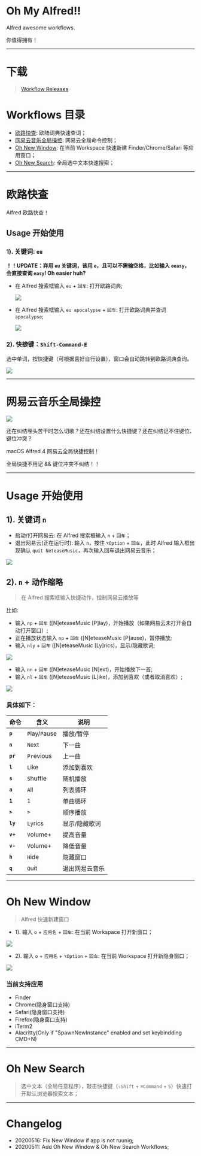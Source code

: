# Oh My Alfred!!

Alfred awesome workflows.

你值得拥有！

---

# 下载

> [Workflow Releases](https://github.com/lroolle/ohmyalfred/releases)

# Workflows 目录

- [欧路快查](#欧路快查): 欧陆词典快速查词；
- [网易云音乐全局操控](#网易云音乐全局操控): 网易云全局命令控制；
- [Oh New Window](#oh-new-window): 在当前 Workspace 快速新建 Finder/Chrome/Safari 等应用窗口；
- [Oh New Search](#oh-new-search): 全局选中文本快速搜索；

---

# 欧路快查

Alfred 欧路快查！

## Usage 开始使用

### 1). 关键词: `eu`

**！！UPDATE：弃用 `eu` 关键词，该用 `e`，且可以不需输空格，比如输入 `eeasy`，会直接查询 `easy`! Oh easier huh?**

- 在 Alfred 搜索框输入 `eu` + `回车`: 打开欧路词典;

  ![](./screenshots/eudicgo_eu_open.gif)

- 在 Alfred 搜索框输入 `eu apocalypse` + `回车`: 打开欧路词典并查词 `apocalypse`;

  ![](./screenshots/eudicgo_eu_lookup.gif)

### 2). 快捷键：`Shift-Command-E`

选中单词，按快捷键（可根据喜好自行设置），窗口会自动跳转到欧路词典查询。

![](./screenshots/eudicgo_cse_lookup.gif)

---

# 网易云音乐全局操控

![](./screenshots/netease_no_fuxkingshortcuts.jpeg)

还在纠结埋头苦干时怎么切歌？还在纠结设置什么快捷键？还在纠结记不住键位、键位冲突？

macOS Alfred 4 网易云全局快捷控制！

全局快捷不用记 && 键位冲突不纠结！！

---

# Usage 开始使用

## 1). 关键词 `n`

- 启动/打开网易云: 在 Alfred 搜索框输入 `n` + `回车`；
- 退出网易云(正在运行时): 输入 `n`，按住 `⌥Option` + `回车`，此时 Alfred 输入框出现确认 `quit NeteaseMusic`，再次输入回车退出网易云音乐；

![](./screenshots/neteasemusic_n_open_close.gif)

## 2). `n` + 动作缩略

> 在 Alfred 搜索框输入快捷动作，控制网易云播放等

比如:

- 输入 `np` + `回车` ([N]eteaseMusic [P]lay)，开始播放（如果网易云未打开会自动打开窗口）;
- 正在播放状态输入 `np` + `回车` ([N]eteaseMusic [P]ause)，暂停播放;
- 输入 `nly` + `回车` ([N]eteaseMusic [Ly]rics)，显示/隐藏歌词;

![](./screenshots/neteasemusic_np_nly.gif)

- 输入 `nn` + `回车` ([N]eteaseMusic [N]ext)，开始播放下一首;
- 输入 `nl` + `回车` ([N]eteaseMusic [L]ike)，添加到喜欢（或者取消喜欢）;

![](./screenshots/neteasemusic_nn_nl_npre.gif)

### 具体如下：

| 命令     | 含义           | 说明           |
| -------- | -------------- | -------------- |
| **`p`**  | `P`lay/`P`ause | 播放/暂停      |
| **`n`**  | `N`ext         | 下一曲         |
| **`pr`** | `Pr`evious     | 上一曲         |
| **`l`**  | `L`ike         | 添加到喜欢     |
| **`s`**  | `S`huffle      | 随机播放       |
| **`a`**  | `A`ll          | 列表循环       |
| **`1`**  | `1`            | 单曲循环       |
| **`>`**  | `>`            | 顺序播放       |
| **`ly`** | `Ly`rics       | 显示/隐藏歌词  |
| **`v+`** | `V`olume+      | 提高音量       |
| **`v-`** | `V`olume+      | 降低音量       |
| **`h`**  | `H`ide         | 隐藏窗口       |
| **`q`**  | `Q`uit         | 退出网易云音乐 |

---

# Oh New Window

> Alfred 快速新建窗口

- 1). 输入 `o` + `应用名` + `回车`: 在当前 Workspace 打开新窗口；

![](./screenshots/ohnewwindow_new_chrome.gif)

- 2). 输入 `o` + `应用名` + `⌥Option` + `回车`: 在当前 Workspace 打开新隐身窗口；

![](./screenshots/ohnewwindow_new_chrome_incognito.gif)

### 当前支持应用

- Finder
- Chrome(隐身窗口支持)
- Safari(隐身窗口支持)
- Firefox(隐身窗口支持)
- iTerm2
- Alacritty(Only if "SpawnNewInstance" enabled and set keybindding CMD+N)

---

# Oh New Search

> 选中文本（全局任意程序），敲击快捷键（`⇧Shift` + `⌘Command` + `S`）快速打开默认浏览器搜索文本；

---

# Changelog

- 20200516: Fix New Window if app is not ruunig;
- 20200511: Add Oh New Window & Oh New Search Workflows;
